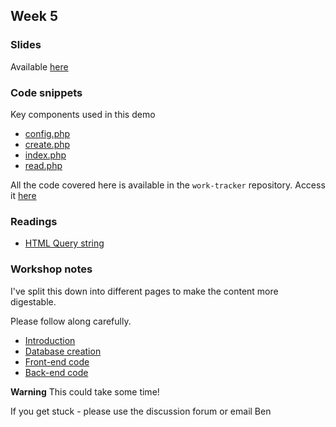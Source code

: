 ## Week 5

### Slides

Available [here](4.1_slides.html)

### Code snippets

Key components used in this demo

*   [config.php](https://github.com/UC-Design/11058-back-end/blob/master/module-2/code/work-tracker/config.php)
*   [create.php](https://github.com/UC-Design/11058-back-end/blob/master/module-2/code/work-tracker/public/create.php)
*   [index.php](https://github.com/UC-Design/11058-back-end/blob/master/module-2/code/work-tracker/public/index.php)
*   [read.php](https://github.com/UC-Design/11058-back-end/blob/master/module-2/code/work-tracker/public/read.php)

All the code covered here is available in the `work-tracker` repository. Access it [here](https://github.com/UC-Design/11058-back-end/tree/master/module-2/code/work-tracker)

### Readings
*   [HTML Query string](https://en.wikipedia.org/wiki/Query_string)

### Workshop notes 

I've split this down into different pages to make the content more digestable. 

Please follow along carefully. 

*   [Introduction](5.1.md)
*   [Database creation](4.2.md)
*   [Front-end code](4.3.md)
*   [Back-end code](4.4.md)

**Warning** 
This could take some time!

If you get stuck - please use the discussion forum or email Ben







